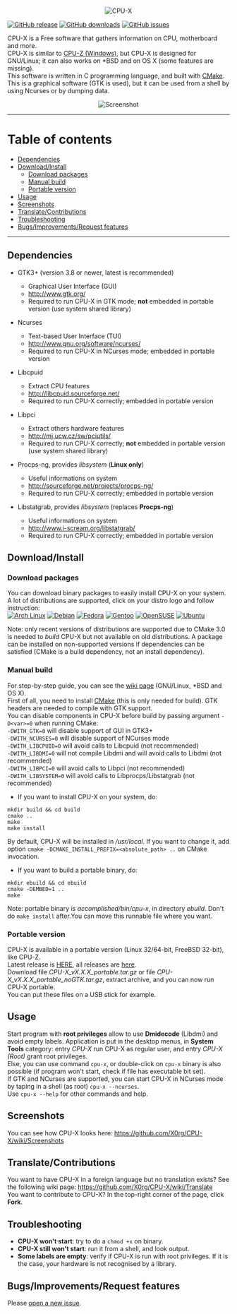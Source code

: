 
<p align="center"><img src="https://raw.githubusercontent.com/X0rg/CPU-X/master/data/pictures/CPU-X.png" alt="CPU-X"></p>

[![GitHub release](https://img.shields.io/github/release/X0rg/CPU-X.svg)](https://github.com/X0rg/CPU-X)
[![GitHub downloads](https://img.shields.io/github/downloads/X0rg/CPU-X/latest/total.svg)](https://github.com/X0rg/CPU-X)
[![GitHub issues](https://img.shields.io/github/issues/X0rg/CPU-X.svg)](https://github.com/X0rg/CPU-X/issues)

CPU-X is a Free software that gathers information on CPU, motherboard and more.  
CPU-X is similar to [CPU-Z (Windows)](http://www.cpuid.com/softwares/cpu-z.html), but CPU-X is designed for GNU/Linux; it can also works on *BSD and on OS X (some features are missing).  
This software is written in C programming language, and built with [CMake](http://www.cmake.org/).  
This is a graphical software (GTK is used), but it can be used from a shell by using Ncurses or by dumping data.

<p align="center"><img src="http://i.imgur.com/oCqilgK.png" alt="Screenshot"></p>

***

# Table of contents
* [Dependencies](#dependencies)
* [Download/Install](#downloadinstall)
  * [Download packages](#download-packages)
  * [Manual build](#manual-build)
  * [Portable version](#portable-version)
* [Usage](#usage)
* [Screenshots](#screenshots)
* [Translate/Contributions](#translatecontributions)
* [Troubleshooting](#troubleshooting)
* [Bugs/Improvements/Request features](#bugsimprovementsrequest-features)

***

## Dependencies

* GTK3+ (version 3.8 or newer, latest is recommended)
    * Graphical User Interface (GUI)
    * http://www.gtk.org/
    * Required to run CPU-X in GTK mode; **not** embedded in portable version (use system shared library)

* Ncurses
    * Text-based User Interface (TUI)
    * http://www.gnu.org/software/ncurses/
    * Required to run CPU-X in NCurses mode; embedded in portable version

* Libcpuid
    * Extract CPU features
    * http://libcpuid.sourceforge.net/
    * Required to run CPU-X correctly; embedded in portable version

* Libpci
    * Extract others hardware features
    * http://mj.ucw.cz/sw/pciutils/
    * Required to run CPU-X correctly; **not** embedded in portable version (use system shared library)

* Procps-ng, provides *libsystem* (**Linux only**)
    * Useful informations on system
    * http://sourceforge.net/projects/procps-ng/
    * Required to run CPU-X correctly; embedded in portable version

* Libstatgrab, provides *libsystem* (replaces **Procps-ng**)
    * Useful informations on system
    * http://www.i-scream.org/libstatgrab/
    * Required to run CPU-X correctly; embedded in portable version


## Download/Install

### Download packages

You can download binary packages to easily install CPU-X on your system. A lot of distributions are supported, click on your distro logo and follow instruction:  
[![Arch Linux](http://i.stack.imgur.com/ymaLV.png)](https://github.com/X0rg/CPU-X/wiki/%5BPackage%5D-Arch-Linux)
[![Debian](https://phrozensoft.com/uploads/2014/11/debian_logo.png)](https://github.com/X0rg/CPU-X/wiki/%5BPackage%5D-Debian)
[![Fedora](http://kivy.org/images/os_fedora.png)](https://github.com/X0rg/CPU-X/wiki/%5BPackage%5D-Fedora)
[![Gentoo](http://www.ltsp.org/images/distro/gentoo.png)](https://github.com/X0rg/CPU-X/wiki/%5BPackage%5D-Gentoo)
[![OpenSUSE](https://harmonyseq.files.wordpress.com/2010/10/opensuse-logo_design_mini.png)](https://github.com/X0rg/CPU-X/wiki/%5BPackage%5D-OpenSUSE)
[![Ubuntu](http://computriks.com/img/icon/ubuntu24.png)](https://github.com/X0rg/CPU-X/wiki/%5BPackage%5D-Ubuntu)

Note: only recent versions of distributions are supported due to CMake 3.0 is needed to *build* CPU-X but not available on old distributions. A package can be installed on non-supported versions if dependencies can be satisfied (CMake is a build dependency, not an install dependency).


### Manual build

For step-by-step guide, you can see the [wiki page](https://github.com/X0rg/CPU-X/wiki) (GNU/Linux, *BSD and OS X).  
First of all, you need to install [CMake](http://www.cmake.org/) (this is only needed for build).
GTK headers are needed to compile with GTK support.  
You can disable components in CPU-X before build by passing argument `-D<var>=0` when running CMake:  
`-DWITH_GTK=0` will disable support of GUI in GTK3+  
`-DWITH_NCURSES=0` will disable support of NCurses mode  
`-DWITH_LIBCPUID=0` will avoid calls to Libcpuid (not recommended)  
`-DWITH_LIBDMI=0` will not compile Libdmi and will avoid calls to Libdmi (not recommended)  
`-DWITH_LIBPCI=0` will avoid calls to Libpci (not recommended)  
`-DWITH_LIBSYSTEM=0` will avoid calls to Libprocps/Libstatgrab (not recommended)  

* If you want to install CPU-X on your system, do:
```
mkdir build && cd build
cmake ..
make
make install
```
By default, CPU-X will be installed in */usr/local*. If you want to change it, add option `cmake -DCMAKE_INSTALL_PREFIX=<absolute_path> ..` on CMake invocation.

* If you want to build a portable binary, do:
```
mkdir ebuild && cd ebuild
cmake -DEMBED=1 ..
make
```

Note: portable binary is *accomplished/bin/cpu-x*, in directory *ebuild*. Don't do `make install` after.You can move this runnable file where you want.


### Portable version

CPU-X is available in a portable version (Linux 32/64-bit, FreeBSD 32-bit), like CPU-Z.  
Latest release is [HERE](https://github.com/X0rg/CPU-X/releases/latest), all releases are [here](https://github.com/X0rg/CPU-X/releases).  
Download file *CPU-X_vX.X.X_portable.tar.gz* or file *CPU-X_vX.X.X_portable_noGTK.tar.gz*, extract archive, and you can now run CPU-X portable.  
You can put these files on a USB stick for example.


## Usage

Start program with **root privileges** allow to use **Dmidecode** (Libdmi) and avoid empty labels.
Application is put in the desktop menus, in **System Tools** category: entry *CPU-X* run CPU-X as regular user, and entry *CPU-X (Root)* grant root privileges.  
Else, you can use command `cpu-x`, or double-click on `cpu-x` binary is also possible (if program won't start, check if file has executable bit set).  
If GTK and NCurses are supported, you can start CPU-X in NCurses mode by taping in a shell (as root) `cpu-x --ncurses`.  
Use `cpu-x --help` for other commands and help.


## Screenshots

You can see how CPU-X looks here:
https://github.com/X0rg/CPU-X/wiki/Screenshots


## Translate/Contributions

You want to have CPU-X in a foreign language but no translation exists? See the following wiki page:
https://github.com/X0rg/CPU-X/wiki/Translate  
You want to contribute to CPU-X? In the top-right corner of the page, click **Fork**.


## Troubleshooting

* **CPU-X won't start**: try to do a `chmod +x` on binary.
* **CPU-X still won't start**: run it from a shell, and look output.
* **Some labels are empty**: verify if CPU-X is run with root privileges. If it is the case, your hardware is not recognised by a library.


## Bugs/Improvements/Request features

Please [open a new issue](https://github.com/X0rg/CPU-X/issues/new).
